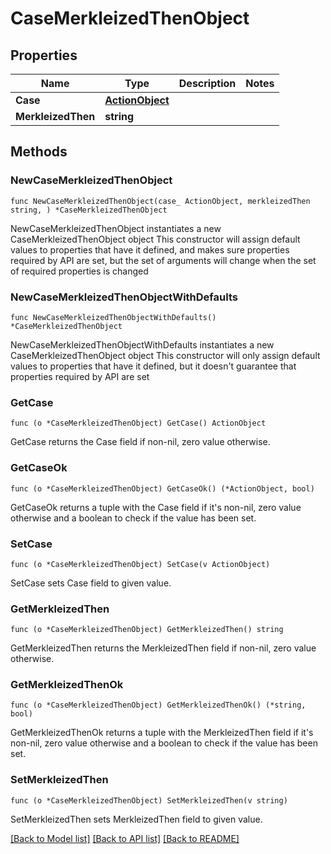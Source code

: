 # CaseMerkleizedThenObject

## Properties

Name | Type | Description | Notes
------------ | ------------- | ------------- | -------------
**Case** | [**ActionObject**](ActionObject.md) |  | 
**MerkleizedThen** | **string** |  | 

## Methods

### NewCaseMerkleizedThenObject

`func NewCaseMerkleizedThenObject(case_ ActionObject, merkleizedThen string, ) *CaseMerkleizedThenObject`

NewCaseMerkleizedThenObject instantiates a new CaseMerkleizedThenObject object
This constructor will assign default values to properties that have it defined,
and makes sure properties required by API are set, but the set of arguments
will change when the set of required properties is changed

### NewCaseMerkleizedThenObjectWithDefaults

`func NewCaseMerkleizedThenObjectWithDefaults() *CaseMerkleizedThenObject`

NewCaseMerkleizedThenObjectWithDefaults instantiates a new CaseMerkleizedThenObject object
This constructor will only assign default values to properties that have it defined,
but it doesn't guarantee that properties required by API are set

### GetCase

`func (o *CaseMerkleizedThenObject) GetCase() ActionObject`

GetCase returns the Case field if non-nil, zero value otherwise.

### GetCaseOk

`func (o *CaseMerkleizedThenObject) GetCaseOk() (*ActionObject, bool)`

GetCaseOk returns a tuple with the Case field if it's non-nil, zero value otherwise
and a boolean to check if the value has been set.

### SetCase

`func (o *CaseMerkleizedThenObject) SetCase(v ActionObject)`

SetCase sets Case field to given value.


### GetMerkleizedThen

`func (o *CaseMerkleizedThenObject) GetMerkleizedThen() string`

GetMerkleizedThen returns the MerkleizedThen field if non-nil, zero value otherwise.

### GetMerkleizedThenOk

`func (o *CaseMerkleizedThenObject) GetMerkleizedThenOk() (*string, bool)`

GetMerkleizedThenOk returns a tuple with the MerkleizedThen field if it's non-nil, zero value otherwise
and a boolean to check if the value has been set.

### SetMerkleizedThen

`func (o *CaseMerkleizedThenObject) SetMerkleizedThen(v string)`

SetMerkleizedThen sets MerkleizedThen field to given value.



[[Back to Model list]](../README.md#documentation-for-models) [[Back to API list]](../README.md#documentation-for-api-endpoints) [[Back to README]](../README.md)


